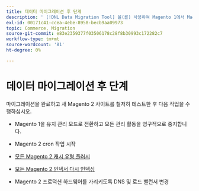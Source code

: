 ```yaml
---
title: 데이터 마이그레이션 후 단계
description: ' [!DNL Data Migration Tool] 을(를) 사용하여 Magento 1에서 Magento 2로 데이터를 마이그레이션한 후 수행해야 할 단계를 알아봅니다.'
exl-id: 00171c41-ccea-4ebe-8958-becb9aa09973
topic: Commerce, Migration
source-git-commit: e83e2359377f03506178c28f8b30993c172282c7
workflow-type: tm+mt
source-wordcount: '81'
ht-degree: 0%

---
```


# 데이터 마이그레이션 후 단계

마이그레이션을 완료하고 새 Magento 2 사이트를 철저히 테스트한 후 다음 작업을 수행하십시오.

* Magento 1을 유지 관리 모드로 전환하고 모든 관리 활동을 영구적으로 중지합니다.

* Magento 2 cron 작업 시작

* [모든 Magento 2 캐시 유형 플러시](../../../configuration/cli/manage-cache.md#clean-and-flush-cache-types)

* [모든 Magento 2 인덱서 다시 인덱싱](../../../configuration/cli/manage-indexers.md#reindex)

* Magento 2 프로덕션 하드웨어를 가리키도록 DNS 및 로드 밸런서 변경
